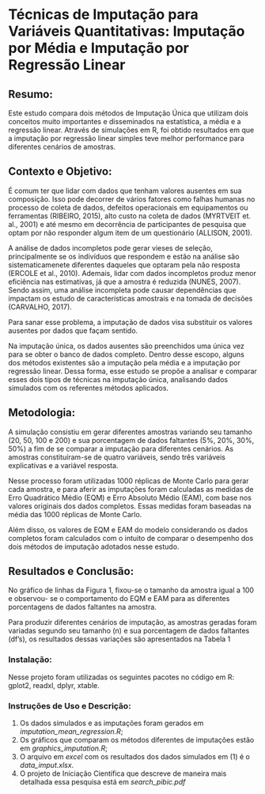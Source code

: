 # Técnicas de Imputação para Variáveis Quantitativas: Imputação por Média e Imputação por Regressão Linear

## Resumo:
Este estudo compara dois métodos de Imputação Única que utilizam dois
conceitos muito importantes e disseminados na estatística, a média e a regressão linear.
Através de simulações em R, foi obtido resultados em que a imputação por regressão linear
simples teve melhor performance para diferentes cenários de amostras.

## Contexto e Objetivo:
É comum ter que
lidar com dados que tenham valores ausentes em sua composição. Isso pode decorrer de
vários fatores como falhas humanas no processo de coleta de dados, defeitos operacionais em equipamentos ou ferramentas (RIBEIRO, 2015), alto custo na coleta de dados
(MYRTVEIT et. al., 2001) e até mesmo em decorrência de participantes de pesquisa que
optam por não responder algum item de um questionário (ALLISON, 2001).

A análise de dados incompletos pode gerar vieses de seleção, principalmente se os indivíduos
que respondem e estão na análise são sistematicamenete diferentes daqueles que optaram
pela não resposta (ERCOLE et al., 2010). Ademais, lidar com dados incompletos produz
menor eficiência nas estimativas, já que a amostra é reduzida (NUNES, 2007). Sendo
assim, uma análise incompleta pode causar dependências que impactam os estudo de
características amostrais e na tomada de decisões (CARVALHO, 2017).

Para sanar esse problema, a imputação de dados visa substituir os valores ausentes por dados que
façam sentido.

Na imputação única, os dados ausentes são preenchidos uma única vez
para se obter o banco de dados completo. Dentro desse escopo, alguns dos métodos
existentes são a imputação pela média e a imputação por regressão linear. Dessa forma,
esse estudo se propõe a analisar e comparar esses dois tipos de técnicas na imputação
única, analisando dados simulados com os referentes métodos aplicados.

## Metodologia:

A simulação consistiu em gerar diferentes amostras variando seu tamanho (20, 50, 100
e 200) e sua porcentagem de dados faltantes (5%, 20%, 30%, 50%) a fim de se comparar
a imputação para diferentes cenários. As amostras constituíram-se de quatro variáveis,
sendo três variáveis explicativas e a variável resposta.

Nesse processo foram utilizadas 1000 réplicas de Monte Carlo para gerar cada amostra,
e para aferir as imputações foram calculadas as medidas de Erro Quadrático Médio (EQM) e  Erro Absoluto Médio (EAM), com base nos
valores originais dos dados completos. Essas medidas foram baseadas na média das 1000
réplicas de Monte Carlo.

Além disso, os valores de EQM e EAM do modelo considerando os dados completos
foram calculados com o intuito de comparar o desempenho dos dois métodos de imputação
adotados nesse estudo.


## Resultados e Conclusão:

No gráfico de linhas da Figura 1, fixou-se o tamanho da amostra igual a 100 e observou-
se o comportamento do EQM e EAM para as diferentes porcentagens de dados faltantes
na amostra. 

Para produzir diferentes cenários de imputação, as amostras geradas foram variadas
segundo seu tamanho (n) e sua porcentagem de dados faltantes (df’s), os resultados dessas
variações são apresentados na Tabela 1



### Instalação:
Nesse projeto foram utilizadas os seguintes pacotes no código em R: gplot2, readxl, dplyr, xtable.

### Instruções de Uso e Descrição: 
1. Os dados simulados e as imputações foram gerados em *imputation_mean_regression.R*;
2. Os gráficos que comparam os métodos diferentes de imputações estão em *graphics_imputation.R*;
3. O arquivo em *excel* com os resultados dos dados simulados em (1) é o *data_imput.xlsx*.
4. O projeto de Iniciação Científica que descreve de maneira mais detalhada essa pesquisa está em *search_pibic.pdf*
